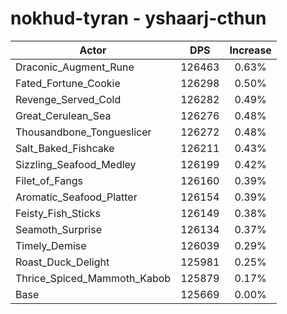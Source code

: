 # nokhud-tyran - yshaarj-cthun
| Actor | DPS | Increase |
|---|:---:|:---:|
|Draconic_Augment_Rune|126463|0.63%|
|Fated_Fortune_Cookie|126298|0.50%|
|Revenge_Served_Cold|126282|0.49%|
|Great_Cerulean_Sea|126276|0.48%|
|Thousandbone_Tongueslicer|126272|0.48%|
|Salt_Baked_Fishcake|126211|0.43%|
|Sizzling_Seafood_Medley|126199|0.42%|
|Filet_of_Fangs|126160|0.39%|
|Aromatic_Seafood_Platter|126154|0.39%|
|Feisty_Fish_Sticks|126149|0.38%|
|Seamoth_Surprise|126134|0.37%|
|Timely_Demise|126039|0.29%|
|Roast_Duck_Delight|125981|0.25%|
|Thrice_Spiced_Mammoth_Kabob|125879|0.17%|
|Base|125669|0.00%|
